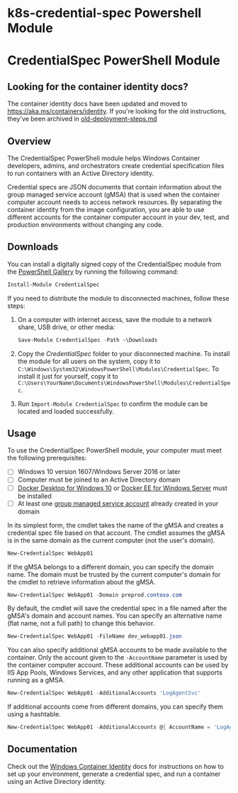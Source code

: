 # k8s-credential-spec Powershell Module

# CredentialSpec PowerShell Module

## Looking for the container identity docs?
The container identity docs have been updated and moved to https://aka.ms/containers/identity.
If you're looking for the old instructions, they've been archived in [old-deployment-steps.md](./old-deployment-steps.md)

## Overview

The CredentialSpec PowerShell module helps Windows Container developers, admins, and orchestrators create credential specification files to run containers with an Active Directory identity.

Credential specs are JSON documents that contain information about the group managed service account (gMSA) that is used when the container computer account needs to access network resources.
By separating the container identity from the image configuration, you are able to use different accounts for the container computer account in your dev, test, and production environments without changing any code.

## Downloads

You can install a digitally signed copy of the CredentialSpec module from the [PowerShell Gallery](https://www.powershellgallery.com/packages/CredentialSpec) by running the following command:

```powershell
Install-Module CredentialSpec
```

If you need to distribute the module to disconnected machines, follow these steps:
1.  On a computer with internet access, save the module to a network share, USB drive, or other media:
    
    ```powershell
    Save-Module CredentialSpec -Path ~\Downloads
    ```

2.  Copy the *CredentialSpec* folder to your disconnected machine. To install the module for all users on the system, copy it to `C:\Windows\System32\WindowsPowerShell\Modules\CredentialSpec`. To install it just for yourself, copy it to `C:\Users\YourName\Documents\WindowsPowerShell\Modules\CredentialSpec`.

3.  Run `Import-Module CredentialSpec` to confirm the module can be located and loaded successfully.

## Usage

To use the CredentialSpec PowerShell module, your computer must meet the following prerequisites:
-   [ ] Windows 10 version 1607/Windows Server 2016 or later
-   [ ] Computer must be joined to an Active Directory domain
-   [ ] [Docker Desktop for Windows 10](https://docs.docker.com/docker-for-windows/install/) or [Docker EE for Windows Server](https://docs.docker.com/install/windows/docker-ee/) must be installed
-   [ ] At least one [group managed service account](https://docs.microsoft.com/windows-server/security/group-managed-service-accounts/group-managed-service-accounts-overview) already created in your domain

In its simplest form, the cmdlet takes the name of the gMSA and creates a credential spec file based on that account.
The cmdlet assumes the gMSA is in the same domain as the current computer (not the user's domain).

```powershell
New-CredentialSpec WebApp01
```

If the gMSA belongs to a different domain, you can specify the domain name.
The domain must be trusted by the current computer's domain for the cmdlet to retrieve information about the gMSA.

```powershell
New-CredentialSpec WebApp01 -Domain preprod.contoso.com
```

By default, the cmdlet will save the credential spec in a file named after the gMSA's domain and account names.
You can specify an alternative name (flat name, not a full path) to change this behavior.

```powershell
New-CredentialSpec WebApp01 -FileName dev_webapp01.json
```

You can also specify additional gMSA accounts to be made available to the container.
Only the account given to the `-AccountName` parameter is used by the container computer account.
These additional accounts can be used by IIS App Pools, Windows Services, and any other application that supports running as a gMSA.

```powershell
New-CredentialSpec WebApp01 -AdditionalAccounts 'LogAgentSvc'
```

If additional accounts come from different domains, you can specify them using a hashtable.

```powershell
New-CredentialSpec WebApp01 -AdditionalAccounts @{ AccountName = 'LogAgentSvc'; Domain = 'secinf.contoso.com' }
```

## Documentation
Check out the [Windows Container Identity](https://aka.ms/containers/identity) docs for instructions on how to set up your environment, generate a credential spec, and run a container using an Active Directory identity.
